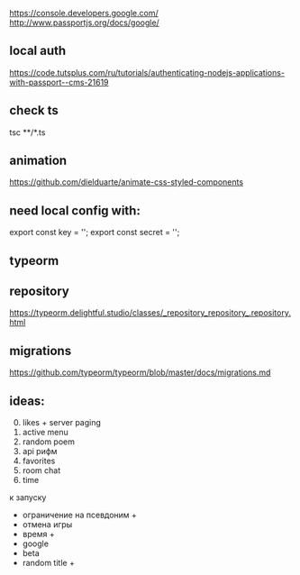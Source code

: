 https://console.developers.google.com/
http://www.passportjs.org/docs/google/


## local auth
https://code.tutsplus.com/ru/tutorials/authenticating-nodejs-applications-with-passport--cms-21619


## check ts
tsc **/*.ts


## animation
https://github.com/dielduarte/animate-css-styled-components


## need local config with: 
export const key = '';
export const secret = '';

## typeorm
## repository
https://typeorm.delightful.studio/classes/_repository_repository_.repository.html

## migrations
https://github.com/typeorm/typeorm/blob/master/docs/migrations.md


## ideas:
0) likes + server paging
7) active menu
2) random poem
3) api рифм
4) favorites
5) room chat
6) time

к запуску
- ограничение на псевдоним +
- отмена игры
- время + 
- google
- beta
- random title +
